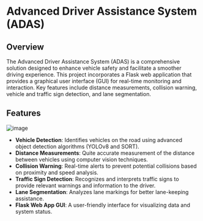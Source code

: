 # Advanced Driver Assistance System (ADAS)

## Overview

The Advanced Driver Assistance System (ADAS) is a comprehensive solution designed to enhance vehicle safety and facilitate a smoother driving experience. This project incorporates a Flask web application that provides a graphical user interface (GUI) for real-time monitoring and interaction. Key features include distance measurements, collision warning, vehicle and traffic sign detection, and lane segmentation.

## Features
  ![image](https://github.com/user-attachments/assets/3d37fdcd-b7a3-4dc0-86bb-b5fc88f2d3d9)
- **Vehicle Detection**: Identifies vehicles on the road using advanced object detection algorithms (YOLOv8 and SORT).
- **Distance Measurements**: Quite accurate measurement of the distance between vehicles using computer vision techniques.
- **Collision Warning**: Real-time alerts to prevent potential collisions based on proximity and speed analysis.
- **Traffic Sign Detection**: Recognizes and interprets traffic signs to provide relevant warnings and information to the driver.
- **Lane Segmentation**: Analyzes lane markings for better lane-keeping assistance.
- **Flask Web App GUI**: A user-friendly interface for visualizing data and system status.

